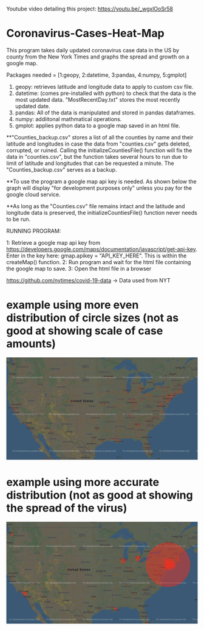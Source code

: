 Youtube video detailing this project: https://youtu.be/_wgxlOoSr58 
# Coronavirus-Cases-Heat-Map
This program takes daily updated coronavirus case data in the US by county from the New York Times and graphs the spread and growth on a google map. 

Packages needed = [1:geopy, 2:datetime, 3:pandas, 4:numpy, 5:gmplot]
1. geopy: retrieves latitude and longitude data to apply to custom csv file.
2. datetime: (comes pre-installed with python) to check that the data is the most updated data. "MostRecentDay.txt" stores the            most recently updated date. 
3. pandas: All of the data is manipulated and stored in pandas dataframes.
4. numpy: addiitonal mathmatical operations.
5. gmplot: applies python data to a google map saved in an html file. 
 
**"Counties_backup.csv" stores a list of all the counties by name and their latitude and longitudes in case the data from "counties.csv" gets deleted, corrupted, or ruined. Calling the initializeCountiesFile() function will fix the data in "counties.csv", but the function takes several hours to run due to limit of latitude and longitudes that can be requested a minute. The "Counties_backup.csv" serves as a backup. 

**To use the program a google map api key is needed. As shown below the graph will display "for development purposes only" unless you pay for the google cloud service. 

**As long as the "Counties.csv" file remains intact and the latitude and longitude data is preserved, the initializeCountiesFile() function never needs to be run. 

RUNNING PROGRAM: 

1: Retrieve a google map api key from https://developers.google.com/maps/documentation/javascript/get-api-key. Enter in the key here: gmap.apikey =  "API_KEY_HERE". This is within the createMap() function.
2: Run program and wait for the html file containing the google map to save.
3: Open the html file in a browser 

https://github.com/nytimes/covid-19-data -> Data used from NYT 

# example using more even distribution of circle sizes (not as good at showing scale of case amounts)
![Image Failed to Load](example.png)
# example using more accurate distribution (not as good at showing the spread of the virus)
![Image Failed to Load](example_real_scaling.png)
